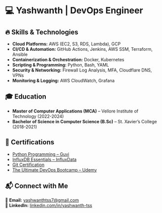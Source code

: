 # 💻 Yashwanth | DevOps Engineer  


## 🔥 Skills & Technologies  
- **Cloud Platforms:** AWS (EC2, S3, RDS, Lambda), GCP  
- **CI/CD & Automation:** GitHub Actions, Jenkins, AWS SSM, Terraform, Ansible  
- **Containerization & Orchestration:** Docker, Kubernetes
- **Scripting & Programming:** Python, Bash, YAML  
- **Security & Networking:** Firewall Log Analysis, MFA, Cloudflare DNS, VPNs  
- **Monitoring & Logging:** AWS CloudWatch, Grafana


<!-- ## 📂 Projects  
### 🔹 **VPC Network Peering & Load Balancing in GCP**  
- Built a **multi-VPC architecture** with **secure peering & private communication**.  
- Configured **firewall rules** to eliminate public internet exposure.  
- Implemented **load balancing**, reducing response time by **40%**.  

### 🔹 **File Encryption & Decryption System**  
- Developed a **Vigenère Cipher & SHA-512** based encryption system for **data security**.  
- Integrated **password hashing** to ensure integrity and secure authentication.   -->

## 🎓 Education  
- **Master of Computer Applications (MCA)** – Vellore Institute of Technology (2022-2024)  
- **Bachelor of Science in Computer Science (B.Sc)** – St. Xavier’s College (2018-2021)  

## 📜 Certifications  
- [Python Programming – Guvi](https://www.guvi.in/verify-certificate?id=2CXk1V1e74Ro99i680)  
- [InfluxDB Essentials – InfluxData](https://www.credly.com/badges/47fda983-3395-44a9-965c-1365720c8ff7/public_url)  
- [Git Certification](https://drive.google.com/file/d/1qqRRhSfbZ_M1BNTEWy10gxbgSyWbJQpp/view?usp=sharing)  
- [The Ultimate DevOps Bootcamp – Udemy](https://www.udemy.com/certificate/UC-27808fdb-1eb8-4076-8848-3d81a157cf92/)  

## 📬 Connect with Me  
📧 **Email:** yashwanthtss7@gmail.com  
💼 **LinkedIn:** [linkedin.com/in/yashwanth-tss](https://www.linkedin.com/in/yashwanth-tss/)  


<!--
**Yashwanth-2022/Yashwanth-2022** is a ✨ _special_ ✨ repository because its `README.md` (this file) appears on your GitHub profile.

Here are some ideas to get you started:

- 🔭 I’m currently working on ...
- 🌱 I’m currently learning ...
- 👯 I’m looking to collaborate on ...
- 🤔 I’m looking for help with ...
- 💬 Ask me about ...
- 📫 How to reach me: ...
- 😄 Pronouns: ...
- ⚡ Fun fact: ...
-->
